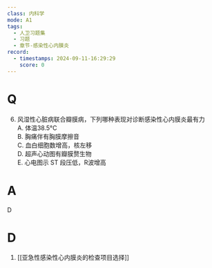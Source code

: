 ```yaml
---
class: 内科学
mode: A1
tags:
  - 人卫习题集
  - 习题
  - 章节-感染性心内膜炎
record:
  - timestamps: 2024-09-11-16:29:29
    score: 0
---
```


# Q
6. 风湿性心脏病联合瓣膜病，下列哪种表现对诊断感染性心内膜炎最有力  
A. 体温38.5°C  
B. 胸痛伴有胸膜摩擦音  
C. 血白细胞数增高，核左移  
D. 超声心动图有瓣膜赘生物  
E. 心电图示 ST 段压低，R波增高  
# A
D
# D
1. [[亚急性感染性心内膜炎的检查项目选择]]